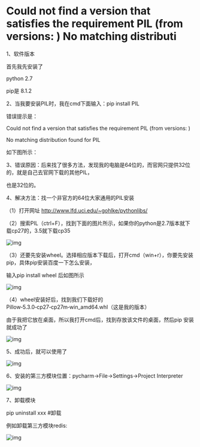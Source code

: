 # Could not find a version that satisfies the requirement PIL (from versions: ) No matching distributi



1、软件版本

首先我先安装了

python 2.7

pip是  8.1.2

2、当我要安装PIL时，我在cmd下面输入：pip install PIL

错误提示是：

Could not find a version that satisfies the requirement PIL (from versions: )

No matching distribution found for PIL

如下图所示：



3、错误原因：后来找了很多方法，发现我的电脑是64位的，而官网只提供32位的，就是自己去官网下载的其他PIL，

也是32位的。

4、解决方法：找一个非官方的64位大家通用的PIL安装

（1）打开网址 http://www.lfd.uci.edu/~gohlke/pythonlibs/

（2）搜索PIL（ctrl+F），找到下面的图片所示，如果你的python是2.7版本就下载cp27的，3.5就下载cp35



![img](https://img-blog.csdn.net/20181008095211290?watermark/2/text/aHR0cHM6Ly9ibG9nLmNzZG4ubmV0L3l1c2h1YW5ncGluZw==/font/5a6L5L2T/fontsize/400/fill/I0JBQkFCMA==/dissolve/70)

（3）还要先安装wheel。选择相应版本下载后，打开cmd（win+r），你要先安装pip，具体pip安装百度一下怎么安装，

输入pip install wheel  后如图所示



![img](https://img-blog.csdn.net/20181008095523182?watermark/2/text/aHR0cHM6Ly9ibG9nLmNzZG4ubmV0L3l1c2h1YW5ncGluZw==/font/5a6L5L2T/fontsize/400/fill/I0JBQkFCMA==/dissolve/70)

（4）wheel安装好后，找到我们下载好的Pillow‑5.3.0‑cp27‑cp27m‑win_amd64.whl（这是我的版本）

由于我把它放在桌面，所以我打开cmd后，找到存放该文件的桌面，然后pip 安装就成功了

![img](https://img-blog.csdn.net/20181008095738187?watermark/2/text/aHR0cHM6Ly9ibG9nLmNzZG4ubmV0L3l1c2h1YW5ncGluZw==/font/5a6L5L2T/fontsize/400/fill/I0JBQkFCMA==/dissolve/70)

5、成功后，就可以使用了

![img](https://img-blog.csdn.net/20181008100329369?watermark/2/text/aHR0cHM6Ly9ibG9nLmNzZG4ubmV0L3l1c2h1YW5ncGluZw==/font/5a6L5L2T/fontsize/400/fill/I0JBQkFCMA==/dissolve/70)

6、安装的第三方模块位置：pycharm->File->Settings->Project Interpreter

![img](https://img-blog.csdn.net/20181008101744874?watermark/2/text/aHR0cHM6Ly9ibG9nLmNzZG4ubmV0L3l1c2h1YW5ncGluZw==/font/5a6L5L2T/fontsize/400/fill/I0JBQkFCMA==/dissolve/70)

7、卸载模块

pip uninstall xxx #卸载

例如卸载第三方模块redis:

![img](https://img-blog.csdn.net/20181008101910564?watermark/2/text/aHR0cHM6Ly9ibG9nLmNzZG4ubmV0L3l1c2h1YW5ncGluZw==/font/5a6L5L2T/fontsize/400/fill/I0JBQkFCMA==/dissolve/70)

